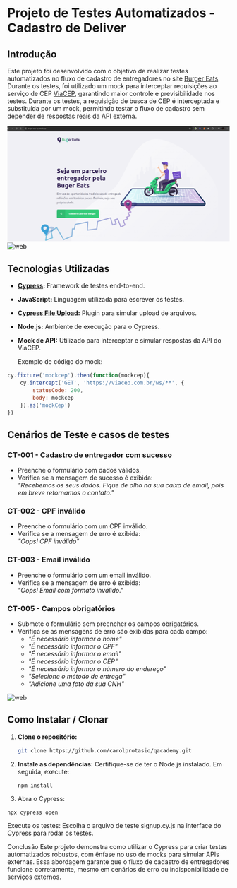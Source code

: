 # Projeto de Testes Automatizados - Cadastro de Deliver

## Introdução
Este projeto foi desenvolvido com o objetivo de realizar testes automatizados no fluxo de cadastro de entregadores no site [Burger Eats](https://buger-eats-qa.vercel.app/deliver). Durante os testes, foi utilizado um mock para interceptar requisições ao serviço de CEP [ViaCEP](https://viacep.com.br), garantindo maior controle e previsibilidade nos testes.
Durante os testes, a requisição de busca de CEP é interceptada e substituída por um mock, permitindo testar o fluxo de cadastro sem depender de respostas reais da API externa.

<img src="https://github.com/carolprotasio/qacademy/blob/main/cypress/fixtures/images/homepage.png" alt="web" width="600"/>
<img src="https://github.com/carolprotasio/qacademy/blob/main/cypress/fixtures/images/cadstro.png" alt="web" width="600"/>

## Tecnologias Utilizadas
- **[Cypress](https://www.cypress.io/):** Framework de testes end-to-end.
- **JavaScript:** Linguagem utilizada para escrever os testes.
- **[Cypress File Upload](https://www.npmjs.com/package/cypress-file-upload):** Plugin para simular upload de arquivos.
- **Node.js:** Ambiente de execução para o Cypress.
- **Mock de API:** Utilizado para interceptar e simular respostas da API do ViaCEP.

  Exemplo de código do mock:
```javascript
cy.fixture('mockcep').then(function(mockcep){
    cy.intercept('GET', 'https://viacep.com.br/ws/**', {
        statusCode: 200,
        body: mockcep
    }).as('mockCep')
})
```

## Cenários de Teste e casos de testes
### CT-001 - Cadastro de entregador com sucesso
- Preenche o formulário com dados válidos.
- Verifica se a mensagem de sucesso é exibida:  
  _"Recebemos os seus dados. Fique de olho na sua caixa de email, pois em breve retornamos o contato."_

### CT-002 - CPF inválido
- Preenche o formulário com um CPF inválido.
- Verifica se a mensagem de erro é exibida:  
  _"Oops! CPF inválido"_

### CT-003 - Email inválido
- Preenche o formulário com um email inválido.
- Verifica se a mensagem de erro é exibida:  
  _"Oops! Email com formato inválido."_

### CT-005 - Campos obrigatórios
- Submete o formulário sem preencher os campos obrigatórios.
- Verifica se as mensagens de erro são exibidas para cada campo:
  - _"É necessário informar o nome"_
  - _"É necessário informar o CPF"_
  - _"É necessário informar o email"_
  - _"É necessário informar o CEP"_
  - _"É necessário informar o número do endereço"_
  - _"Selecione o método de entrega"_
  - _"Adicione uma foto da sua CNH"_
 
<img src="https://github.com/carolprotasio/qacademy/blob/main/cypress/fixtures/images/ct_all_tests.png" alt="web" width="600"/>
 
## Como Instalar / Clonar
1. **Clone o repositório:**
   ```bash
   git clone https://github.com/carolprotasio/qacademy.git
2. **Instale as dependências:** Certifique-se de ter o Node.js instalado. Em seguida, execute:
   ```
   npm install
    ```

3. Abra o Cypress:
  ```
  npx cypress open
  ```
Execute os testes: Escolha o arquivo de teste signup.cy.js na interface do Cypress para rodar os testes.

Conclusão
Este projeto demonstra como utilizar o Cypress para criar testes automatizados robustos, com ênfase no uso de mocks para simular APIs externas. Essa abordagem garante que o fluxo de cadastro de entregadores funcione corretamente, mesmo em cenários de erro ou indisponibilidade de serviços externos.
